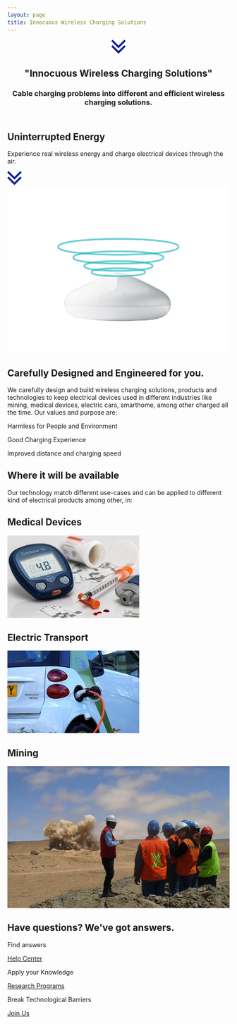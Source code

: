 ```yaml
---
layout: page
title: Innocuous Wireless Charging Solutions
---
```

<header class="section-1">
  <div class="section-arrow"><div onClick="scrollto('#section-3')" class="section-arrow-react"><img src="assets/img/arrow.png"></div></div>
  <div class="container">
    <h2>"Innocuous Wireless Charging Solutions"</h2>
    <h3 id="section_1_h3" class="animated-hidden">Cable charging problems into different and efficient wireless charging solutions.</h3>
  </div>
</header>
<section class="section-2">
  <h2>Uninterrupted Energy</h2>
  <p>Experience real wireless energy and charge electrical devices through the air.</p>
</section>
<section class="section-3" id="section-3">
  <div class="section-arrow"><div onClick="scrollto('#section-5')" class="section-arrow-react"><img src="assets/img/arrow.png"></div></div>
  <div class="container">
    <div class="row">
      <div class="col-12 col-md-6 centered">
        <img src="assets/img/neahtid-v2.png" alt="Carefully Designed and Engineered for you">
      </div>
      <div class="col-12 col-md-6 infoblock">
        <h2>Carefully Designed and Engineered for you.</h2>
        <p>We carefully design and build wireless charging solutions, products and technologies to keep electrical devices used in different industries like mining, medical devices, electric cars, smarthome, among other charged all the time. Our values and purpose are:</p>
        <p class="plist"><i class="fa fa-leaf"></i>Harmless for People and Environment</p>
        <p class="plist"><i class="fa fa-battery-full"></i>Good Charging Experience</p>
        <p class="plist"><i class="far fa-clock"></i>Improved distance and charging speed</p>
      </div>
    </div>
  </div>
</section>
<section class="section-4">
  <h2>Where it will be available</h2>
  <p>Our technology match different use-cases and can be applied to different kind of electrical products among other, in:</p>
  <div class="container badges">
    <div class="row">
      <div class="col-12 col-md-4 badge">
        <div class="badge-inner">
          <h2>Medical Devices</h2>
          <img src="assets/img/neah-medical.jpg" alt="Neahtid Medical Devices">
        </div>
      </div>
      <div class="col-12 col-md-4 badge">
        <div class="badge-inner">
          <h2>Electric Transport</h2>
          <img src="assets/img/neah-cars.jpg" alt="Neahtid malls">
        </div>
      </div>
      <div class="col-12 col-md-4 badge">
        <div class="badge-inner">
          <h2>Mining</h2>
          <img src="assets/img/neah-mining.jpg" alt="Neahtid Aerospace">
        </div>
      </div>
    </div>
  </div>
</section>
<section class="section-5" id="section-5">
  <h2>Have questions? We've got answers.</h2>
  <div class="container badges">
    <div class="row">
      <div class="col-12 col-md-4">
        <p class="large-i"><i class="far fa-life-ring"></i></p>
        <p>Find answers</p>
        <p><a href="./contact-us.html">Help Center <i class="fa fa-arrow-right"></i></a></p>
      </div>
      <div class="col-12 col-md-4">
        <p class="large-i"><i class="fa fa-university"></i></p>
        <p>Apply your Knowledge</p>
        <p><a href="./research-program.html">Research Programs <i class="fa fa-arrow-right"></i></a></p>
      </div>
      <div class="col-12 col-md-4">
        <p class="large-i"><i class="fab fa-wpforms"></i></p>
        <p>Break Technological Barriers</p>
        <p><a href="https://goo.gl/forms/wJCzyBT6n0PDMShl1" target="_blank">Join Us <i class="fa fa-arrow-right"></i></a></p>
      </div>
    </div>
  </div>
</section>
      

